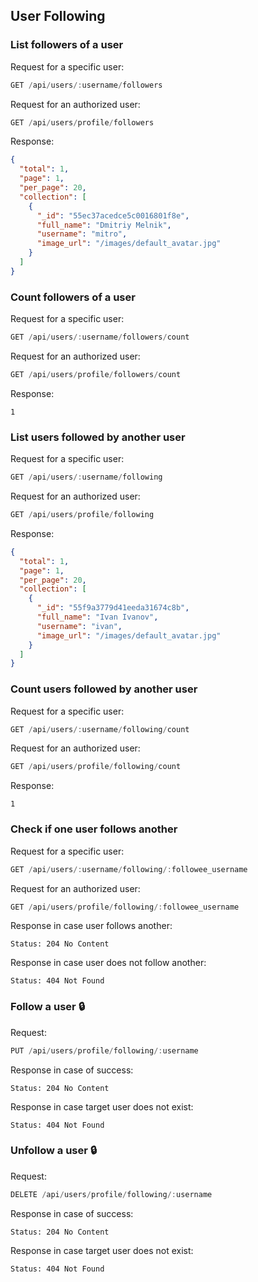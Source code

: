 ## User Following

### List followers of a user

Request for a specific user:
```js
GET /api/users/:username/followers
```

Request for an authorized user:
```js
GET /api/users/profile/followers
```

Response:
```json
{
  "total": 1,
  "page": 1,
  "per_page": 20,
  "collection": [
    {
      "_id": "55ec37acedce5c0016801f8e",
      "full_name": "Dmitriy Melnik",
      "username": "mitro",
      "image_url": "/images/default_avatar.jpg"
    }
  ]
}
```

### Count followers of a user

Request for a specific user:
```js
GET /api/users/:username/followers/count
```

Request for an authorized user:
```js
GET /api/users/profile/followers/count
```

Response:
```HTTP
1
```

### List users followed by another user

Request for a specific user:
```js
GET /api/users/:username/following
```

Request for an authorized user:
```js
GET /api/users/profile/following
```

Response:
```json
{
  "total": 1,
  "page": 1,
  "per_page": 20,
  "collection": [
    {
      "_id": "55f9a3779d41eeda31674c8b",
      "full_name": "Ivan Ivanov",
      "username": "ivan",
      "image_url": "/images/default_avatar.jpg"
    }
  ]
}
```

### Count users followed by another user

Request for a specific user:
```js
GET /api/users/:username/following/count
```

Request for an authorized user:
```js
GET /api/users/profile/following/count
```

Response:
```HTTP
1
```

### Check if one user follows another

Request for a specific user:
```js
GET /api/users/:username/following/:followee_username
```

Request for an authorized user:
```js
GET /api/users/profile/following/:followee_username
```

Response in case user follows another:
```HTTP
Status: 204 No Content
```

Response in case user does not follow another:

```HTTP
Status: 404 Not Found
```

### Follow a user :lock:

Request:
```js
PUT /api/users/profile/following/:username
```

Response in case of success:
```HTTP
Status: 204 No Content
```

Response in case target user does not exist:

```HTTP
Status: 404 Not Found
```

### Unfollow a user :lock:

Request:
```js
DELETE /api/users/profile/following/:username
```

Response in case of success:
```HTTP
Status: 204 No Content
```

Response in case target user does not exist:

```HTTP
Status: 404 Not Found
```